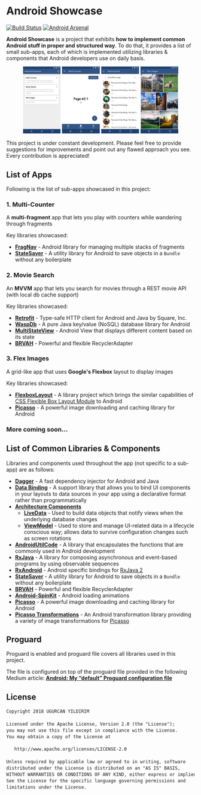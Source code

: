 # Android Showcase

[![Build Status](https://app.bitrise.io/app/4d4cf51c2dab8f0f/status.svg?token=kdN0gi9js4QkpVuhyKY0Aw)](https://app.bitrise.io/app/4d4cf51c2dab8f0f) [![Android Arsenal](https://img.shields.io/badge/Android%20Arsenal-Android%20Showcase-blue.svg?style=flat)](https://android-arsenal.com/details/3/7392)

**Android Showcase** is a project that exhibits **how to implement common Android stuff in proper and structured way**. To do that, it provides a list of small sub-apps, each of which is implemented utilizing libraries & components that Android developers use on daily basis.

<p align="center">
<img src="stuff/ss1.png" width="20%"> <img src="stuff/ss2.png" width="20%"> <img src="stuff/ss3.png" width="20%"> <img src="stuff/ss4.png" width="20%">
</p>

This project is under constant development. Please feel free to provide suggestions for improvements and point out any flawed approach you see. Every contribution is appreciated!



## List of Apps

Following is the list of sub-apps showcased in this project:

### 1. Multi-Counter

A **multi-fragment** app that lets you play with counters while wandering through fragments

Key libraries showcased:
- [**FragNav**](https://github.com/ncapdevi/FragNav) - Android library for managing multiple stacks of fragments
- [**StateSaver**](https://github.com/evernote/android-state) - A utility library for Android to save objects in a `Bundle` without any boilerplate

### 2. Movie Search

An **MVVM** app that lets you search for movies through a REST movie API (with local db cache support)

Key libraries showcased:
- [**Retrofit**](https://github.com/square/retrofit) - Type-safe HTTP client for Android and Java by Square, Inc.
- [**WaspDb**](https://github.com/rehacktive/waspdb) - A pure Java key/value (NoSQL) database library for Android
- [**MultiStateView**](https://github.com/Kennyc1012/MultiStateView) - Android View that displays different content based on its state
- [**BRVAH**](https://github.com/CymChad/BaseRecyclerViewAdapterHelper) - Powerful and flexible RecyclerAdapter

### 3. Flex Images

A grid-like app that uses **Google's Flexbox** layout to display images

Key libraries showcased:

- [**FlexboxLayout**](https://github.com/google/flexbox-layout) - A library project which brings the similar capabilities of
  [CSS Flexible Box Layout Module](https://www.w3.org/TR/css-flexbox-1) to Android
- [**Picasso**](https://github.com/square/picasso) - A powerful image downloading and caching library for Android

### More coming soon...



## List of Common Libraries & Components

Libraries and components used throughout the app (not specific to a sub-app) are as follows:

- [**Dagger**](https://github.com/google/dagger) - A fast dependency injector for Android and Java
- [**Data Binding**](https://developer.android.com/topic/libraries/data-binding/) - A support library that allows you to bind UI components in your layouts to data sources in your app using a declarative format rather than programmatically
- [**Architecture Components**](https://developer.android.com/topic/libraries/architecture/)
  - [**LiveData**](https://developer.android.com/topic/libraries/architecture/livedata) - Used to build data objects that notify views when the underlying database changes
  - [**ViewModel**](https://developer.android.com/topic/libraries/architecture/viewmodel) - Used to store and manage UI-related data in a lifecycle conscious way; allows data to survive configuration changes such as screen rotations
- [**AndroidUtilCode**](https://github.com/Blankj/AndroidUtilCode) - A library that encapsulates the functions that are commonly used in Android development
- [**RxJava**](https://github.com/ReactiveX/RxJava) - A library for composing asynchronous and event-based programs by using observable sequences
- [**RxAndroid**](https://github.com/ReactiveX/RxAndroid) - Android specific bindings for [RxJava 2](http://github.com/ReactiveX/RxJava)
- [**StateSaver**](https://github.com/evernote/android-state) - A utility library for Android to save objects in a `Bundle` without any boilerplate
- [**BRVAH**](https://github.com/CymChad/BaseRecyclerViewAdapterHelper) - Powerful and flexible RecyclerAdapter
- [**Android-SpinKit**](https://github.com/ybq/Android-SpinKit) - Android loading animations
- [**Picasso**](https://github.com/square/picasso) - A powerful image downloading and caching library for Android
- [**Picasso Transformations**](https://github.com/wasabeef/picasso-transformations) - An Android transformation library providing a variety of image transformations for [Picasso](https://github.com/square/picasso)



## Proguard

Proguard is enabled and proguard file covers all libraries used in this project.

The file is configured on top of the proguard file provided in the following Medium article: [**Android: My “default” Proguard configuration file**](https://medium.com/code-procedure-and-rants/android-my-standard-proguard-ffeceaf65521)



## License

```tex
Copyright 2018 UGURCAN YILDIRIM

Licensed under the Apache License, Version 2.0 (the "License");
you may not use this file except in compliance with the License.
You may obtain a copy of the License at

   http://www.apache.org/licenses/LICENSE-2.0

Unless required by applicable law or agreed to in writing, software
distributed under the License is distributed on an "AS IS" BASIS,
WITHOUT WARRANTIES OR CONDITIONS OF ANY KIND, either express or implied.
See the License for the specific language governing permissions and
limitations under the License.
```
